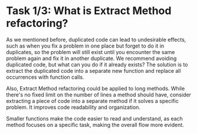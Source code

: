 # Task 1/3: What is Extract Method refactoring?

As we mentioned before, duplicated code can lead to undesirable effects, such as when you fix a problem in one place 
but forget to do it in duplicates, so the problem will still exist until you encounter the same problem again and 
fix it in another duplicate.
We recommend avoiding duplicated code, but what can you do if it already exists? 
The solution is to extract the duplicated code into a separate new function and replace all occurrences with function calls.

Also, Extract Method refactoring could be applied to long methods. 
While there's no fixed limit on the number of lines a method should have, consider extracting a piece of code 
into a separate method if it solves a specific problem. 
It improves code readability and organization.

Smaller functions make the code easier to read and understand, as each method focuses on a specific task, 
making the overall flow more evident.
